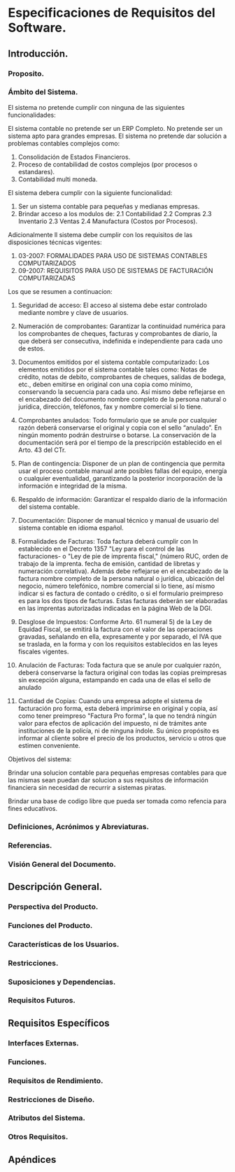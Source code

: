 # Especificaciones de Requisitos del Software.

## Introducción.

### Proposito.

### Ámbito del Sistema.

El sistema no pretende cumplir con ninguna de las siguientes funcionalidades:

El sistema contable no pretende ser un ERP Completo.
No pretende ser un sistema apto para grandes empresas.
El sistema no pretende dar solución a problemas contables complejos como:
 1. Consolidación de Estados Financieros.
 2. Proceso de contabilidad de costos complejos (por procesos o estandares).
 3. Contabilidad multi moneda.

El sistema debera cumplir con la siguiente funcionalidad:

 1. Ser un sistema contable para pequeñas y medianas empresas.
 2. Brindar acceso a los modulos de:
    2.1 Contabilidad
    2.2 Compras
    2.3 Inventario
    2.3 Ventas
    2.4 Manufactura (Costos por Procesos).

Adicionalmente ll sistema debe cumplir con los requisitos de las disposiciones
técnicas vigentes:

1. 03-2007: FORMALIDADES PARA USO DE SISTEMAS CONTABLES COMPUTARIZADOS
2. 09-2007: REQUISITOS PARA USO DE SISTEMAS DE FACTURACIÓN COMPUTARIZADAS

Los que se resumen a continuacion:

1. Seguridad de acceso: El acceso al sistema debe estar controlado mediante
nombre y clave de usuarios.

2. Numeración de comprobantes: Garantizar la continuidad numérica para los
comprobantes de cheques, facturas y comprobantes de diario, la que deberá ser
consecutiva, indefinida e independiente para cada uno de estos.

3. Documentos emitidos por el sistema contable computarizado: Los elementos
emitidos por el sistema contable tales como: Notas de crédito, notas de debito,
comprobantes de cheques, salidas de bodega, etc., deben emitirse en original con
una copia como mínimo, conservando la secuencia para cada uno. Así mismo debe
reflejarse en el encabezado del documento nombre completo de la persona natural
o jurídica, dirección, teléfonos, fax y nombre comercial si lo tiene.

4. Comprobantes anulados: Todo formulario que se anule por cualquier razón deberá
conservarse el original y copia con el sello “anulado”. En ningún momento podrán
destruirse o botarse. La conservación de la documentación será por el tiempo de
la prescripción establecido en el Arto. 43 del CTr.

5. Plan de contingencia: Disponer de un plan de contingencia que permita usar el
proceso contable manual ante posibles fallas del equipo, energía o cualquier
eventualidad, garantizando la posterior incorporación de la información e
integridad de la misma.

6. Respaldo de información: Garantizar el respaldo diario de la información del
sistema contable.

7. Documentación: Disponer de manual técnico y manual de usuario del sistema
contable en idioma español.

8. Formalidades de Facturas: Toda factura deberá cumplir con In establecido en
el Decreto 1357 "Ley para el control de las facturaciones- o "Ley de pie de
imprenta fiscal," (número RUC, orden de trabajo de la imprenta. fecha de emisión,
cantidad de libretas y numeración correlativa). Además debe reflejarse en el
encabezado de la factura nombre completo de la persona natural o jurídica,
ubicación del negocio, número telefónico, nombre comercial si lo tiene, así
mismo indicar si es factura de contado o crédito, o si el formulario preimpreso
es para los dos tipos de facturas. Estas facturas deberán ser elaboradas en las
imprentas autorizadas indicadas en la página Web de la DGI.

9. Desglose de Impuestos: Conforme Arto. 61 numeral 5) de la Ley de Equidad
Fiscal, se emitirá la factura con el valor de las operaciones gravadas, señalando
en ella, expresamente y por separado, el IVA que se traslada, en la forma y con
los requisitos establecidos en las leyes fiscales vigentes.

10. Anulación de Facturas: Toda factura que se anule por cualquier razón, deberá
conservarse la factura original con todas las copias preimpresas sin excepción
alguna, estampando en cada una de ellas el sello de anulado

11. Cantidad de Copias: Cuando una empresa adopte el sistema de facturación pro
forma, esta deberá imprimirse en original y copia, así como tener preimpreso
"Factura Pro forma", la que no tendrá ningún valor para efectos de aplicación
del impuesto, ni de trámites ante instituciones de la policía, ni de ninguna
índole. Su único propósito es informar al cliente sobre el precio de los
productos, servicio u otros que estimen conveniente.

Objetivos del sistema:

Brindar una solucion contable para pequeñas empresas contables para que las
mismas sean puedan dar solucion a sus requisitos de información financiera sin
necesidad de recurrir a sistemas piratas.

Brindar una base de codigo libre que pueda ser tomada como refencia para fines
educativos.

### Definiciones, Acrónimos y Abreviaturas.


### Referencias.


### Visión General del Documento.


## Descripción General.


### Perspectiva del Producto.


### Funciones del Producto.


### Características de los Usuarios.


### Restricciones.


### Suposiciones y Dependencias.


### Requisitos Futuros.


## Requisitos Específicos


### Interfaces Externas.


### Funciones.


### Requisitos de Rendimiento.


### Restricciones de Diseño.


### Atributos del Sistema.


### Otros Requisitos.

## Apéndices

